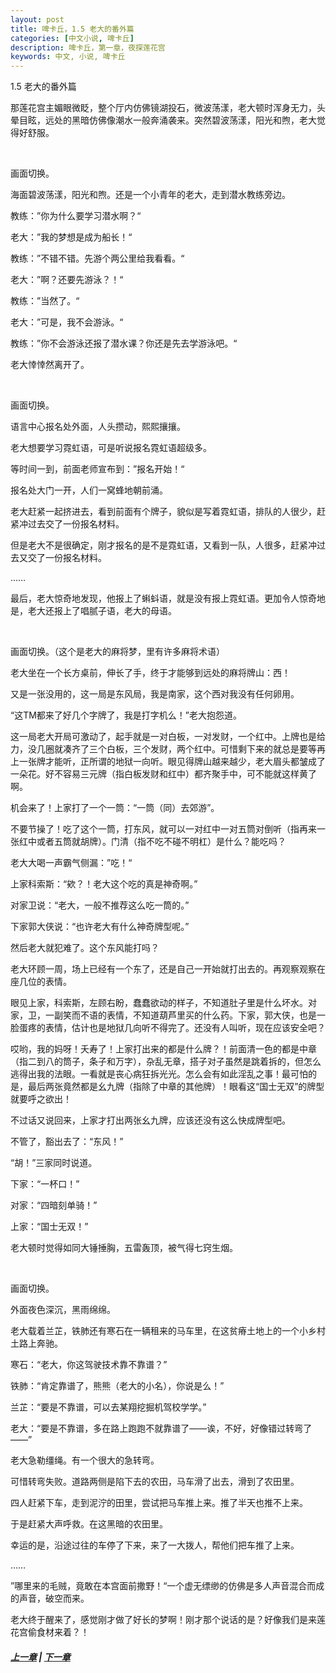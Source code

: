 ```yaml
---
layout: post
title: 啤卡丘，1.5 老大的番外篇
categories: [中文小说, 啤卡丘]
description: 啤卡丘，第一章，夜探莲花宫
keywords: 中文, 小说, 啤卡丘
---
```


1.5 老大的番外篇

那莲花宫主媚眼微眨，整个厅内仿佛镜湖投石，微波荡漾，老大顿时浑身无力，头晕目眩，远处的黑暗仿佛像潮水一般奔涌袭来。突然碧波荡漾，阳光和煦，老大觉得好舒服。

<br>

画面切换。

海面碧波荡漾，阳光和煦。还是一个小青年的老大，走到潜水教练旁边。

教练：”你为什么要学习潜水啊？“

老大：”我的梦想是成为船长！“

教练：”不错不错。先游个两公里给我看看。“

老大：”啊？还要先游泳？！“

教练：”当然了。“

老大：”可是，我不会游泳。“

教练：”你不会游泳还报了潜水课？你还是先去学游泳吧。“

老大悻悻然离开了。

<br>

画面切换。

语言中心报名处外面，人头攒动，熙熙攘攘。

老大想要学习霓虹语，可是听说报名霓虹语超级多。

等时间一到，前面老师宣布到：”报名开始！“

报名处大门一开，人们一窝蜂地朝前涌。

老大赶紧一起挤进去，看到前面有个牌子，貌似是写着霓虹语，排队的人很少，赶紧冲过去交了一份报名材料。

但是老大不是很确定，刚才报名的是不是霓虹语，又看到一队，人很多，赶紧冲过去又交了一份报名材料。

……

最后，老大惊奇地发现，他报上了蝌蚪语，就是没有报上霓虹语。更加令人惊奇地是，老大还报上了唱腻子语，老大的母语。

<br>

画面切换。（这个是老大的麻将梦，里有许多麻将术语）

老大坐在一个长方桌前，伸长了手，终于才能够到远处的麻将牌山：西！

又是一张没用的，这一局是东风局，我是南家，这个西对我没有任何卵用。

“这TM都来了好几个字牌了，我是打字机么！”老大抱怨道。

这一局老大开局可激动了，起手就是一对白板，一对发财，一个红中。上牌也是给力，没几圈就凑齐了三个白板，三个发财，两个红中。可惜剩下来的就总是要等再上一张牌才能听，正所谓的地狱一向听。眼见得牌山越来越少，老大眉头都皱成了一朵花。好不容易三元牌（指白板发财和红中）都齐聚手中，可不能就这样黄了啊。

机会来了！上家打了一个一筒：“一筒（同）去郊游”。

不要节操了！吃了这个一筒，打东风，就可以一对红中一对五筒对倒听（指再来一张红中或者五筒就胡牌）。门清（指不吃不碰不明杠）是什么？能吃吗？

老大大喝一声霸气侧漏：”吃！“

上家科索斯：“欸？！老大这个吃的真是神奇啊。”

对家卫说：“老大，一般不推荐这么吃一筒的。”

下家郭大侠说：“也许老大有什么神奇牌型呢。”

然后老大就犯难了。这个东风能打吗？

老大环顾一周，场上已经有一个东了，还是自己一开始就打出去的。再观察观察在座几位的表情。

眼见上家，科索斯，左顾右盼，蠢蠢欲动的样子，不知道肚子里是什么坏水。对家，卫，一副笑而不语的表情，不知道葫芦里买的什么药。下家，郭大侠，也是一脸蛋疼的表情，估计也是地狱几向听不得完了。还没有人叫听，现在应该安全吧？

哎哟，我的妈呀！夭寿了！上家打出来的都是什么牌？！前面清一色的都是中章（指二到八的筒子，条子和万字），杂乱无章，搭子对子虽然是跳着拆的，但怎么逃得出我的法眼。一看就是丧心病狂拆光光。怎么会有如此淫乱之事！最可怕的是，最后两张竟然都是幺九牌（指除了中章的其他牌）！眼看这“国士无双”的牌型就要呼之欲出！

不过话又说回来，上家才打出两张幺九牌，应该还没有这么快成牌型吧。

不管了，豁出去了：“东风！”

“胡！”三家同时说道。

下家：“一杯口！”

对家：“四暗刻单骑！”

上家：“国士无双！”

老大顿时觉得如同大锤捶胸，五雷轰顶，被气得七窍生烟。

<br>

画面切换。

外面夜色深沉，黑雨绵绵。

老大载着兰芷，铁肺还有寒石在一辆租来的马车里，在这贫瘠土地上的一个小乡村土路上奔驰。

寒石：“老大，你这驾驶技术靠不靠谱？”

铁肺：“肯定靠谱了，熊熊（老大的小名），你说是么！”

兰芷：“要是不靠谱，可以去某翔挖掘机驾校学学。”

老大：“要是不靠谱，多在路上跑跑不就靠谱了——诶，不好，好像错过转弯了——”

老大急勒缰绳。有一个很大的急转弯。

可惜转弯失败。道路两侧是陷下去的农田，马车滑了出去，滑到了农田里。

四人赶紧下车，走到泥泞的田里，尝试把马车推上来。推了半天也推不上来。

于是赶紧大声呼救。在这黑暗的农田里。

幸运的是，沿途过往的车停了下来，来了一大拨人，帮他们把车推了上来。

……

”哪里来的毛贼，竟敢在本宫面前撒野！“一个虚无缥缈的仿佛是多人声音混合而成的声音，破空而来。

老大终于醒来了，感觉刚才做了好长的梦啊！刚才那个说话的是？好像我们是来莲花宫偷食材来着？！

##### [上一章](/2017/09/01/Pikaqiu-1-4/) | [下一章](/2017/09/03/Pikaqiu-1-6/)

